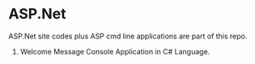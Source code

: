 ASP.Net
=======

ASP.Net site codes plus ASP cmd line applications are part of this repo. 

1) Welcome Message Console Application in C# Language. 
